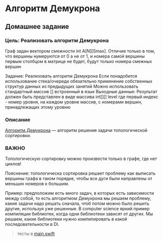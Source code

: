 # Алгоритм Демукрона
## Домашнее задание

### Цель: Реализовать алгоритм Демукрона


Граф задан вектором смежности int A[N][Smax]. 
Отличие только в том, что вершины нумеруются от 0 а не от 1, и номера самой вершины первым столбцом в матрице не будет, будут только номера смежных вершин

Задание: Реализовать алгоритм Демукрона Если понадобится использование стека/очереди обязательно применение собственных структур данных из предыдущих занятий Можно использовать стандартный массив [] встроенный в язык
Выходные данные: Результат должен быть представлен в виде массива int[][] level где первый индекс - номер уровня, на каждом уровне массив, с номерами вершин, принадлежащих этому уровню


### Описание
[Алгоритм Демукрона](https://ru.wikipedia.org/wiki/Алгоритм_Демукрона) — алгоритм решения задачи топологической сортировки.

### ВАЖНО
Топологическую сортировку можно произвести только в графе, где нет циклов!

Пояснение: топологическа сортировка решает проблему как выписать вершины графа в таком порядке, чтобы все дуги были направлены от меньших номеров к большим. 

Пример: предположим есть много задач, в которых есть зависимости между собой, то есть алгоритмом Демукрона мы решаем проблему, какие задачи надо решать сначала, чтоб потом можно было решить другие, используя уже решенные. 
В computer science яркий пример компиляции библиотек, когда одни библиотеки зависят от других. Мы решаем, какие библиотеки нужно компилировать в какой последовательности в DI.




> тесты в [main.swift](https://github.com/c-villain/OTUS_algo/blob/main/HW9/DemukronAlgo/main.swift)
